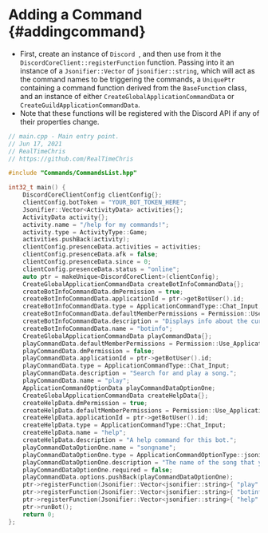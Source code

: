 Adding a Command {#addingcommand}
============
- First, create an instance of `Discord
`, and then use from it the `DiscordCoreClient::registerFunction` function. Passing into it an instance of a `Jsonifier::Vector` of `jsonifier::string`, which will act as the command names to be triggering the commands, a `UniquePtr` containing a command function derived from the `BaseFunction` class, and an instance of either `CreateGlobalApplicationCommandData` or `CreateGuildApplicationCommandData`.
- Note that these functions will be registered with the Discord API if any of their properties change.

```cpp
// main.cpp - Main entry point.
// Jun 17, 2021
// RealTimeChris
// https://github.com/RealTimeChris

#include "Commands/CommandsList.hpp"

int32_t main() {
	DiscordCoreClientConfig clientConfig{};
	clientConfig.botToken = "YOUR_BOT_TOKEN_HERE";
	Jsonifier::Vector<ActivityData> activities{};
	ActivityData activity{};
	activity.name = "/help for my commands!";
	activity.type = ActivityType::Game;
	activities.pushBack(activity);
	clientConfig.presenceData.activities = activities;
	clientConfig.presenceData.afk = false;
	clientConfig.presenceData.since = 0;
	clientConfig.presenceData.status = "online";
	auto ptr = makeUnique<DiscordCoreClient>(clientConfig);
	CreateGlobalApplicationCommandData createBotInfoCommandData{};
	createBotInfoCommandData.dmPermission = true;
	createBotInfoCommandData.applicationId = ptr->getBotUser().id;
	createBotInfoCommandData.type = ApplicationCommandType::Chat_Input;
	createBotInfoCommandData.defaultMemberPermissions = Permission::Use_Application_Commands;
	createBotInfoCommandData.description = "Displays info about the current bot.";
	createBotInfoCommandData.name = "botinfo";
	CreateGlobalApplicationCommandData playCommandData{};
	playCommandData.defaultMemberPermissions = Permission::Use_Application_Commands;
	playCommandData.dmPermission = false;
	playCommandData.applicationId = ptr->getBotUser().id;
	playCommandData.type = ApplicationCommandType::Chat_Input;
	playCommandData.description = "Search for and play a song.";
	playCommandData.name = "play";
	ApplicationCommandOptionData playCommandDataOptionOne;
	CreateGlobalApplicationCommandData createHelpData{};
	createHelpData.dmPermission = true;
	createHelpData.defaultMemberPermissions = Permission::Use_Application_Commands;
	createHelpData.applicationId = ptr->getBotUser().id;
	createHelpData.type = ApplicationCommandType::Chat_Input;
	createHelpData.name = "help";
	createHelpData.description = "A help command for this bot.";
	playCommandDataOptionOne.name = "songname";
	playCommandDataOptionOne.type = ApplicationCommandOptionType::jsonifier::string;
	playCommandDataOptionOne.description = "The name of the song that you would like to search.";
	playCommandDataOptionOne.required = false;
	playCommandData.options.pushBack(playCommandDataOptionOne);
	ptr->registerFunction(Jsonifier::Vector<jsonifier::string>{ "play" }, makeUnique<Play>(), playCommandData);
	ptr->registerFunction(Jsonifier::Vector<jsonifier::string>{ "botinfo" }, makeUnique<bot_info>(), createBotInfoCommandData);
	ptr->registerFunction(Jsonifier::Vector<jsonifier::string>{ "help" }, makeUnique<Help>(), createHelpData);
	ptr->runBot();
	return 0;
};

```

